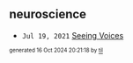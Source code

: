 ## neuroscience


* <code>Jul 19, 2021</code> [Seeing Voices](2021-07-19T15-32-44-seeing-voices.md)

<sup><sub>generated 16 Oct 2024 20:21:18 by <a href='https://github.com/senorprogrammer/til'>til</a></sub></sup>
